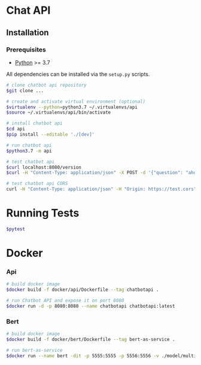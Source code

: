 # Chat API

## Installation

### Prerequisites

- [Python](https://www.python.org) >= 3.7

All dependencies can be installed via the `setup.py` scripts.

```bash
# clone chatbot api repository
$git clone ...

# create and activate virtual environment (optional)
$virtualenv --python=python3.7 ~/.virtualenvs/api
$source ~/.virtualenvs/api/bin/activate

# install chatbot api
$cd api
$pip install --editable './[dev]'

# run chatbot api
$python3.7 -m api

# test chatbot api
$curl localhost:8080/version
$curl -H "Content-Type: application/json" -X POST -d '{"question": "ahoj", "language": "sk"}' localhost:8080/bot

# test chatbot api CORS
curl -H "Content-Type: application/json" -H "Origin: https://test.cors" -X POST -v -d '{"question": "ahoj", "language": "sk"}' localhost:8080/bot
```

# Running Tests

```bash
$pytest
```

# Docker

### Api

```bash
# build docker image
$docker build -f docker/api/Dockerfile --tag chatbotapi .

# run Chatbot API and expose it on port 8080
$docker run -d -p 8080:8080 --name chatbotapi chatbotapi:latest
```

### Bert

```bash
# build docker image
$docker build -f docker/bert/Dockerfile --tag bert-as-service .

# run bert-as-service
$docker run --name bert -dit -p 5555:5555 -p 5556:5556 -v ./model/multi_cased_L-12_H-768_A-12/:/model -t bert-as-service 1
```
